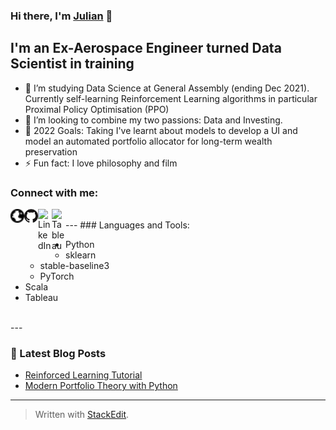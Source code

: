 ﻿
### Hi there, I'm [Julian][LinkedIn] 👋 


## I'm an Ex-Aerospace Engineer turned Data Scientist in training

- 🌱 I’m studying Data Science at General Assembly (ending Dec 2021). Currently self-learning Reinforcement Learning algorithms in particular Proximal Policy Optimisation (PPO)
- 👯 I’m looking to combine my two passions: Data and Investing. 
- 🥅 2022 Goals: Taking I've learnt about models to develop  a UI and model an automated portfolio allocator for long-term wealth preservation
- ⚡ Fun fact: I love philosophy and film


### Connect with me:

[<img align="left" alt="medium articles" width="22px" src="https://raw.githubusercontent.com/iconic/open-iconic/master/svg/globe.svg" />][blog]
[<img align="left" alt="github" width="22px" src="https://raw.githubusercontent.com/github/explore/78df643247d429f6cc873026c0622819ad797942/topics/github/github.png" />][github]
[<img align="left" alt="LinkedIn" width="22px" src="https://cdn.jsdelivr.net/npm/simple-icons@v3/icons/linkedin.svg" />][linkedin]
[<img align="left" alt="Tableau" width="22px" src="https://cdn.jsdelivr.net/npm/simple-icons@3.13.0/icons/tableau.svg" />][tableau]

<br />
---
### Languages and Tools:

- Python
	- sklearn
	- stable-baseline3
	- PyTorch
- Scala
- Tableau

<br />
---

### 📕 Latest Blog Posts

<!-- BLOG-POST-LIST:START -->
- [Reinforced Learning Tutorial](https://medium.com/@changjulian17/reinforced-learning-tutorial-fecd51b44c)
- [Modern Portfolio Theory with Python](https://medium.com/@changjulian17/modern-portfolio-theory-with-python-f33c9f517cd4)

---

[blog]: https://medium.com/@changjulian17
[github]: https://github.com/changjulian17
[linkedin]: https://www.linkedin.com/in/julian-chang/
[tableau]: https://public.tableau.com/app/profile/julian.chang

> Written with [StackEdit](https://stackedit.io/).
